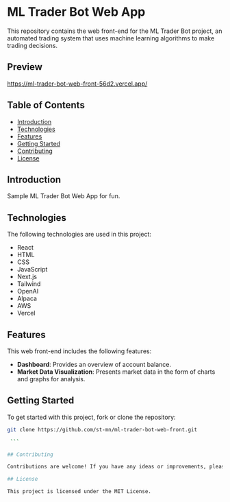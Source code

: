 # ML Trader Bot Web App

This repository contains the web front-end for the ML Trader Bot project, an automated trading system that uses machine learning algorithms to make trading decisions.

## Preview 

https://ml-trader-bot-web-front-56d2.vercel.app/ 

## Table of Contents

- [Introduction](#introduction)
- [Technologies](#technologies)
- [Features](#features)
- [Getting Started](#getting-started)
- [Contributing](#contributing)
- [License](#license)

## Introduction

Sample ML Trader Bot Web App for fun.

## Technologies

The following technologies are used in this project:

- React
- HTML
- CSS
- JavaScript
- Next.js
- Tailwind
- OpenAI
- Alpaca
- AWS
- Vercel

## Features

This web front-end includes the following features:

- **Dashboard**: Provides an overview of account balance.
- **Market Data Visualization**: Presents market data in the form of charts and graphs for analysis.

## Getting Started

To get started with this project, fork or clone the repository:

   ```bash
   git clone https://github.com/st-mn/ml-trader-bot-web-front.git

    ```

## Contributing

Contributions are welcome! If you have any ideas or improvements, please open an issue or submit a pull request.

## License

This project is licensed under the MIT License.


